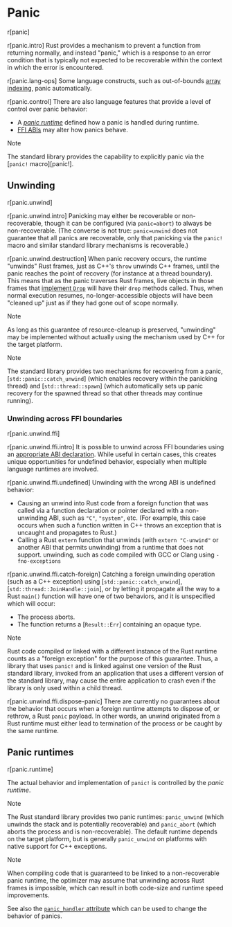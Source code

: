 # Panic

r[panic]

r[panic.intro]
Rust provides a mechanism to prevent a function from returning normally, and
instead "panic," which is a response to an error condition that is typically
not expected to be recoverable within the context in which the error is
encountered.

r[panic.lang-ops]
Some language constructs, such as out-of-bounds [array indexing], panic
automatically.

r[panic.control]
There are also language features that provide a level of control
over panic behavior:
* A [_panic runtime_](#panic-runtimes) defined how a panic is handled during
  runtime.
* [FFI ABIs](items/functions.md#unwinding) may alter how panics behave.

> [!NOTE]
> The standard library provides the capability to explicitly panic
> via the [`panic!` macro][panic!].

## Unwinding

r[panic.unwind]

r[panic.unwind.intro]
Panicking may either be recoverable or non-recoverable, though it can be
configured (via `panic=abort`) to always be non-recoverable. (The converse is
not true: `panic=unwind` does not guarantee that all panics are recoverable,
only that panicking via the `panic!` macro and similar standard library
mechanisms is recoverable.)

r[panic.unwind.destruction]
When panic recovery occurs, the runtime "unwinds" Rust frames, just as C++'s `throw` unwinds C++ frames, until the panic reaches
the point of recovery (for instance at a thread boundary). This means that as
the panic traverses Rust frames, live objects in those frames that [implement
`Drop`][destructors] will have their `drop` methods called. Thus, when normal
execution resumes, no-longer-accessible objects will have been "cleaned up"
just as if they had gone out of scope normally.

> [!NOTE]
> As long as this guarantee of resource-cleanup is preserved,
> "unwinding" may be implemented without actually using the mechanism used by
> C++ for the target platform.

> [!NOTE]
> The standard library provides two mechanisms for recovering from a panic,
> [`std::panic::catch_unwind`] (which enables recovery within the
> panicking thread) and [`std::thread::spawn`] (which automatically
> sets up panic recovery for the spawned thread so that other threads may
> continue running).

### Unwinding across FFI boundaries

r[panic.unwind.ffi]

r[panic.unwind.ffi.intro]
It is possible to unwind across FFI boundaries using an [appropriate ABI
declaration][unwind-abi]. While useful in certain cases, this creates unique
opportunities for undefined behavior, especially when multiple language runtimes
are involved.

r[panic.unwind.ffi.undefined]
Unwinding with the wrong ABI is undefined behavior:

* Causing an unwind into Rust code from a foreign function that was called via a
  function declaration or pointer declared with a non-unwinding ABI, such as `"C"`,
  `"system"`, etc. (For example, this case occurs when such a function written in
  C++ throws an exception that is uncaught and propagates to Rust.)
* Calling a Rust `extern` function that unwinds (with `extern "C-unwind"` or
  another ABI that permits unwinding) from a runtime that does not support.
  unwinding, such as code compiled with GCC or Clang using `-fno-exceptions`

r[panic.unwind.ffi.catch-foreign]
Catching a foreign unwinding operation (such as a C++ exception) using
[`std::panic::catch_unwind`], [`std::thread::JoinHandle::join`], or by letting it propagate all the way to a
Rust `main()` function will have one of two behaviors, and it is unspecified
which will occur:
* The process aborts.
* The function returns a [`Result::Err`] containing an opaque type.

> [!NOTE]
>  Rust code compiled or linked with a different instance of the Rust runtime counts as a
> "foreign exception" for the purpose of this guarantee. Thus, a library that
> uses `panic!` and is linked against one version of the Rust standard library,
> invoked from an application that uses a different version of the standard
> library, may cause the entire application to crash even if the library is only
> used within a child thread.

r[panic.unwind.ffi.dispose-panic]
There are currently no guarantees about the behavior that occurs when a foreign
runtime attempts to dispose of, or rethrow, a Rust `panic` payload. In other
words, an unwind originated from a Rust runtime must either lead to termination
of the process or be caught by the same runtime.

## Panic runtimes

r[panic.runtime]

The actual behavior and implementation of `panic!` is controlled by the _panic
runtime_.

> [!NOTE]
> The Rust standard library provides two panic runtimes:
> `panic_unwind` (which unwinds the stack and is potentially recoverable) and
> `panic_abort` (which aborts the process and is non-recoverable). The default
> runtime depends on the target platform, but is generally `panic_unwind` on
> platforms with native support for C++ exceptions.

> [!NOTE]
> When compiling code that is guaranteed to be linked to a non-recoverable panic
> runtime, the optimizer may assume that unwinding across Rust frames is
> impossible, which can result in both code-size and runtime speed improvements.

See also the [`panic_handler` attribute](runtime.md#the-panic_handler-attribute) which can be used to change the behavior of panics.

[array indexing]: expressions/array-expr.md#array-and-slice-indexing-expressions
[destructors]: destructors.md
[runtime]: runtime.md
[unwind-abi]: items/functions.md#unwinding
